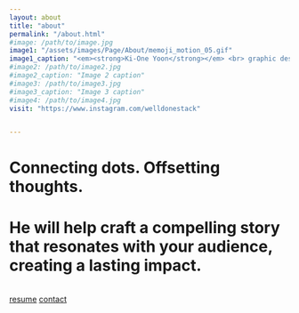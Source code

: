 ```yaml
---
layout: about
title: "about"
permalink: "/about.html"
#image: /path/to/image.jpg
image1: "/assets/images/Page/About/memoji_motion_05.gif"
image1_caption: "<em><strong>Ki-One Yoon</strong></em> <br> graphic designer"
#image2: /path/to/image2.jpg
#image2_caption: "Image 2 caption"
#image3: /path/to/image3.jpg
#image3_caption: "Image 3 caption"
#image4: /path/to/image4.jpg
visit: "https://www.instagram.com/welldonestack"


---
```


<h1 class="display-1 font-weight-normal">
                    Connecting dots. Offsetting thoughts.
                </h1>

<h1 class="caption-text">
He will help craft a compelling story that resonates with your audience, creating a lasting impact.</h1>

<br>
<a class="btn btn-trans" href="https://github.com/wowthemesnet/template-pintereso-bootstrap-jekyll/archive/master.zip"><i class="fa fa-download"></i> resume</a> 
<a class="btn btn-trans" href="{{site.baseurl}}/contact.html"><i class="fa fa-envelope"></i> contact</a> 
